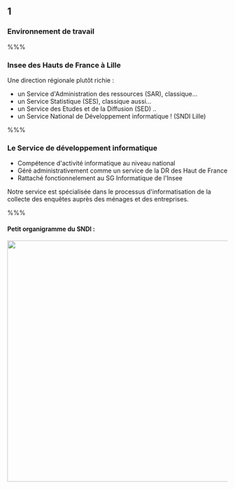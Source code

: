 <!-- .slide: data-background-image="images/ensai-t.png" data-background-size="600px" class="chapter" -->

## 1

### Environnement de travail

%%%

<!-- .slide: class="slide" data-background-image="images/ensai-t.png" data-background-size="600px" -->

### Insee des Hauts de France à Lille

Une direction régionale plutôt richie :

- un Service d'Administration des ressources (SAR), classique...
- un Service Statistique (SES), classique aussi...
- un Service des Etudes et de la Diffusion (SED) ..
- un Service National de Développement informatique ! (SNDI Lille)

%%%

### Le Service de développement informatique

- Compétence d'activité informatique au niveau national
- Géré administrativement comme un service de la DR des Haut de France
- Rattaché fonctionnelement au SG Informatique de l'Insee

Notre service est spécialisée dans le processus d'informatisation de la collecte des enquêtes auprès des ménages et des entreprises.

%%%

#### Petit organigramme du SNDI :

<div class="center">
	<img src="images/organigramme.png" width="550px" />
</div>
